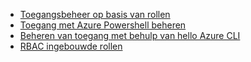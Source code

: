 * [Toegangsbeheer op basis van rollen](../articles/active-directory/role-based-access-control-configure.md)
* [Toegang met Azure Powershell beheren](../articles/active-directory/role-based-access-control-manage-access-powershell.md)
* [Beheren van toegang met behulp van hello Azure CLI](../articles/active-directory/role-based-access-control-manage-access-azure-cli.md)
* [RBAC ingebouwde rollen](../articles/active-directory/role-based-access-built-in-roles.md)

